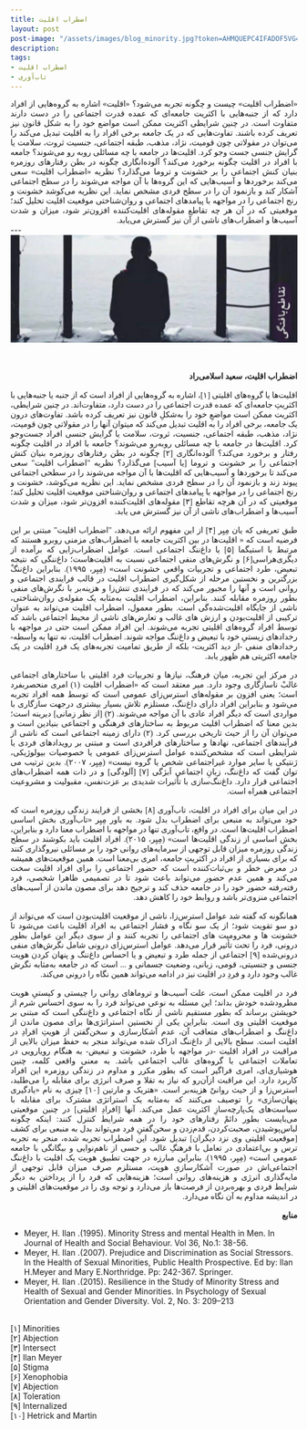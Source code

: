 ```yaml
---
title: اضطراب اقلیت
layout: post
post-image: "/assets/images/blog_minority.jpg?token=AHMQUEPC4IFADOF5VG4QVN26Z64GG"
description: 
tags:
- اضطراب اقلیت
- تاب‌آوری
---
```

<div align="justify" dir="rtl" style="font-family:vazir;">
«اضطراب اقلیت» چیست و چگونه تجربه می‌شود؟ «اقلیت» اشاره به گروه‌هایی از افراد دارد که از جنبه‌هایی با اکثریت جامعه‌ای که عمده قدرت اجتماعی را در دست دارند متفاوت است. در چنین شرایطی اکثریت ممکن است مواضع خود را به شکل قانون نیز تعریف کرده باشند. تفاوت‌هایی که در یک جامعه برخی افراد را به اقلیت تبدیل می‌کند را می‌توان در مقولاتی چون قومیت، نژاد، مذهب، طبقه اجتماعی، جنسیت ثروت، سلامت یا گرایش جنسی جست وجو کرد. اقلیت‌ها در جامعه با چه مسائلی روبه رو می‌شوند؟ جامعه با افراد در اقلیت چگونه برخورد می‌کند؟ آلوده‌انگاری چگونه در بطن رفتارهای روزمره بنیان کنش اجتماعی را بر خشونت و تروما می‌گذارد؟ نظریه «اضطراب اقلیت» سعی می‌کند برخوردها و آسیب‌هایی که این گروه‌ها با آن مواجه می‌شوند را در سطح اجتماعی آشکار کند و بازنمود آن را در سطح فردی مشخص نماید. این نظریه می‌کوشد خشونت و رنج اجتماعی را در مواجهه با پیامدهای اجتماعی و روان‌شناختی موقعیت اقلیت تحلیل کند؛ موقعیتی که در آن هر چه تقاطع مقوله‌های اقلیت‌کننده افزون‌تر شود، میزان و شدت آسیب‌ها و اضطراب‌های ناشی از آن نیز گسترش می‌یابد.
</div>
---
<div style="text-align: center;">
<img src="/assets/images/blog_post_minority.jpg" style="width:700px;height:auto;"><br>
</div>
<br>
<br>
<div align="justify" dir="rtl" style="font-family:vazir;">

<b>اضطراب اقلیت، سعید اسلامی‌راد</b><br>
<br>
 اقلیت‌ها یا گروه‌های اقلیتی [۱]، اشاره به گروه‌هایی از افراد است که از جنبه یا جنبه‌هایی با اکثریتِ جامعه‌ای که عمده قدرت اجتماعی را در دست دارد، متفاوت‌اند. در چنین شرایطی، اکثریت ممکن است مواضعِ خود را به‌شکلِ قانون نیز تعریف کرده باشد. تفاوت‌های درون یک جامعه، برخی افراد را به اقلیت تبدیل می‌کند که می­توان آنها را در مقولاتی چون قومیت، نژاد، مذهب، طبقه اجتماعی، جنسیت، ثروت، سلامت یا گرایش جنسی افراد جست‌وجو کرد. اقلیت‌ها در جامعه با چه مسائلی روبه‌رو می‌شوند؟ جامعه با افراد در اقلیت چگونه رفتار و برخورد می‌کند؟ آلوده‌انگاری [۲] چگونه در بطن رفتارهای روزمره بنیان کنش اجتماعی را بر خشونت و تروما [یا آسیب] می‌گذارد؟ نظریه "اضطراب اقلیت" سعی می‌کند تا برخوردها و آسیب‌هایی که اقلیت‌ها با آن مواجه می‌شوند را در سطحی اجتماعی پیوند زند و بازنمود آن را در سطح فردی مشخص نماید. این نظریه می‌کوشد، خشونت و رنج اجتماعی را در مواجهه با پیامدهای اجتماعی و روان‌شناختی موقعیت اقلیت تحلیل کند؛ موقعیتی که در آن هرچه تقاطع [۳] مقوله‌های اقلیت‌کننده افزون‌تر شود، میزان و شدت آسیب‌ها و اضطراب‌های ناشی از آن نیز گسترش می یابد.<br>
<br>
 طبق تعریفی که یان مِیِر [۴] از این مفهوم ارائه می‌دهد، "اضطراب اقلیت" مبتنی بر این فرضیه است که « اقلیت‌ها در بین اکثریت جامعه با اضطراب‌های مزمنی روبرو هستند که مرتبط با استیگما [۵] یا داغ‌ننگ اجتماعی‌ است. عوامل اضطراب‌زایی که برآمده از دیگری‌هراسی[۶] و نگرش‌های منفی اجتماعی نسبت به اقلیت­‌هاست؛ داغ‌ننگی که نتیجه تبعیض، طرد اجتماعی و تجربیات واقعی خشونت است» (مِیِر، ۱۹۹۵). بنابراین داغ‌ننگْ بزرگترین و نخستین مرحله از شکل‌گیری اضطراب اقلیت در قالب فرایندی اجتماعی و روانی است و آنها را مجبور می‌کند که در فرایندی تنش‌زا و هزینه‌بر با نگرش‌های منفی بطور روزمره مقابله کنند. بنابراین، اضطراب اقلیت به‌مثابه یک مقوله­‌ی روان‌شناختی، ناشی از جایگاه اقلیت‌شده‌گی است.  بطور معمول، اضطراب اقلیت می‌تواند به عنوان ترکیبی از اقلیت‌بودن و ارزش های غالب و تعارض‌های ناشی از محیط اجتماعی باشد که توسط افراد گروه‌های اقلیتی تجربه می‌شوند. این افراد ممکن است حتی در مواجهه با رخدادهای زیستیِ خود با تبعیض و داغ‌ننگ مواجه شوند. اضطراب اقلیت، نه تنها به واسطه­ رخدادهای منفی -از دید اکثریت- بلکه از طریق تمامیت تجربه‌های یک فردِ اقلیت در یک جامعه اکثریتی هم ظهور یابد.<br>
<br>
  در مرکز این تجربه، میان فرهنگ، نیازها و تجربیات فرد اقلیتی با ساختارهای اجتماعی غالبْ ناسازگاری وجود دارد. میر معتقد است که «اضطراب اقلیت (۱) امری منحصربفرد است؛ یعنی افزون بر مقوله‌های استرس‌زای عمومی است که توسط همه افراد تجربه می‌شود و بنابراین افراد دارای داغ‌ننگ،‌ مستلزم تلاش بسیار بیشتری درجهت سازگاری با مواردی است که دیگر افراد عادی با آن مواجه می‌شوند. (۲) [از نظر زمانی] دیرینه است؛ بدین معنا که اضطراب اقلیت مربوط به ساختارهای فرهنگی و اجتماعی بنیادین است و می‌توان آن را از حیث تاریخی بررسی کرد. (۲) دارای زمینه اجتماعی است که ناشی از فرآیندهای اجتماعی، نهادها و ساختارهای فرافردی است و مبتنی بر رویدادهای فردی یا شرایطی است که مشخص‌کننده عوامل استرس‌زای عمومی یا خصوصیات بیولوژیکی، ژنتیکی یا سایر موارد غیراجتماعی شخص یا گروه نیست» (مِیِر، ۲۰۰۷). بدین ترتیب می توان گفت که داغ‌ننگ، زبانِ اجتماعیِ اَبژگی [۷] [آلودگی] و در ذات همه اضطراب‌های اجتماعی قرار دارد. داغ‌ننگ‌سازی با تأثیرات شدیدی بر عزت‌نفس، مقبولیت و مشروعیت اجتماعی همراه است.<br> 
<br>
 در این میان برای افراد در اقلیت، تاب‌آوری [۸] بخشی از فرایند زندگی روزمره است که خود می‌تواند به منبعی برای اضطراب بدل شود. به باور مِیِر «تاب‌آوری بخش اساسی اضطراب اقلیت‌ها است. در واقع، تاب‌آوری تنها در مواجهه با اضطراب معنا دارد و بنابراین، بخش اساسی از زندگی اقلیت‌ها است» (مِیِر، ۲۰۱۵). افراد اقلیت باید بکوشند در سطح زندگی روزمره میزان قابل توجهی از سرمایه‌های روانی خود را بر مسائلی نیروگذاری کنند که برای بسیاری از افراد در اکثریتِ جامعه، امری بی‌معنا است. همین موقعیت‌های همیشه در معرض خطر و بی‌ثبات‌کننده است که حضور اجتماعی را برای افراد اقلیت سخت می‌کند و همین عدم حضور می‌تواند باعث شود تا در تصمیمی ظاهرا شخصی، فرد رفته‌رفته حضور خود را در جامعه حذف کند و ترجیح دهد برای مصون ماندن از آسیب‌های اجتماعی منزوی‌تر باشد و روابط خود را کاهش دهد.<br>
<br>
 همانگونه که گفته شد عوامل استرس‌زا، ناشی از موقعیت اقلیت‌بودن است که می‌تواند از دو سو تقویت شود؛ از یک سو نگاه و فشار اجتماعی به افراد اقلیت باعث می‌شود تا خشونت ها و محرومیت های اجتماعی را تجربه کنند و از سوی دیگر این عوامل بطور درونی، فرد را تحت تأثیر قرار می‌دهد. عوامل استرس‌زای درونی شامل نگرش‌های منفی درونی‌شده [۹] اجتماعی از جمله طرد و تبعیض و یا احساس داغ‌ننگ و پنهان کردن هویت جنسی و جنسیتی، قومی، زبانی، وضعیت جسمانی و ... است که در جامعه به‌مثابه نگرش غالب وجود دارد و فردِ در اقلیت نیز در ادامه می‌تواند همین نگاه را درونی می‌کند.<br> 
<br>
 فرد در اقلیت ممکن است، علت آسیب‌ها و تروماهای روانی را چیستی و کیستیِ هویت مطرودشده خودش بداند؛ این مسئله به نوعی می‌تواند فرد را به سوی احساس شرم از خویشتن برساند که بطور مستقیم ناشی از نگاه اجتماعی و داغ‌ننگی است که مبتنی بر موقعیت اقلیتی وی است. بنابراین یکی از نخستین استراتژی‌ها برای مصون ماندن از داغ‌ننگ و اضطراب‌های متعاقب آن، عدم آشکارسازی و سخن‌گفتن از هویتِ افرادِ در اقلیت است. سطح بالایی از داغ‌ننگ ادراک شده می‌تواند منجر به حفظ میزان بالایی از مراقبت در افراد اقلیت -در مواجهه با طرد، خشونت و تبعیض- به هنگام رویارویی در تعاملات اجتماعی با گروه‌های غالب اجتماعی باشد. به معنی واقعی کلمه، چنین هوشیاری‌ای، امری فراگیر است که بطور مکرر و مداوم در زندگی روزمره این افراد کاربرد دارد. این مراقبت از‌آن‌رو که نیاز به تقلا و صرف انرژی برای مقابله را می‌طلبد، استرس‌زا و از حیث روانیْ هزینه‌بر است. «هتریک و مارتین [۱۰] چیزی به نام «یادگیری پنهان‌سازی» را توصیف می‌کنند که به‌مثابه یک استراتژی مشترک برای مقابله با سیاست‌های یک‌پارچه‌سازِ اکثریت عمل می‌کند. آنها [افرادِ اقلیتی] در چنین موقعیتی می‌بایست بطور دائمْ رفتارهای خود را در همه شرایط کنترل کنند: اینکه چگونه لباس‌پوشیدن، صحبت‌کردن، قدم‌زدن و سخن‌گفتنِ فرد می‌تواند بدل به منبعی برای کشف [موقعیت اقلیتی وی نزد دیگران] تبدیل شود. این اضطراب تجربه شده، منجر به تجربه ترس و بی‌اعتمادی در تعامل با فرهنگِ غالب و حسی از ناهم‌نوایی و بیگانگی با جامعه عمومی است» (مِیِر، ۱۹۹۵). بنابراین مبارزه در جهت تطبیق هویت یک اقلیت با داغ‌ننگ اجتماعی‌اش در صورت آشکارسازیِ هویت، مستلزم صرف میزان قابل توجهی از مایه‌گذاری انرژی و هزینه‌های روانی است؛ هزینه‌هایی که فرد را از پرداختن به دیگر شرایط فردی و بهره‌بردن از فرصت‌ها باز می‌دارد و توجه وی را در موقعیت‌های اقلیتی و در اندیشه مداوم به آن نگاه می‌دارد.<br>
<br>
<b>منابع</b><br>
</div>
<ul>
<li>Meyer, H. Ilan .(1995). Minority Stress and mental Health in Men. In Journal of Health and Social Behaviour. Vol 36, No.1: 38-56.</li>
<li>Meyer, H. Ilan .(2007). Prejudice and Discrimination as Social Stressors.  In the Health of Sexual Minorities, Public Health Prospective. Ed by: Ilan H.Meyer and Mary E.Northridge. Pp: 242-367. Springer.</li>
<li>Meyer, H. Ilan .(2015). Resilience in the Study of Minority Stress and Health of Sexual and Gender Minorities. In Psychology of Sexual Orientation and Gender Diversity. Vol. 2, No. 3: 209–213</li>
</ul>
<br>
[۱] Minorities<br>
[۲] Abjection<br>
[۳] Intersect<br>
[۴] Ilan Meyer<br>
[۵] Stigma<br>
[۶] Xenophobia<br> 
[۷] Abjection<br>
[۸] Toleration<br>
[۹] Internalized<br> 
[۱۰] Hetrick and Martin<br>


